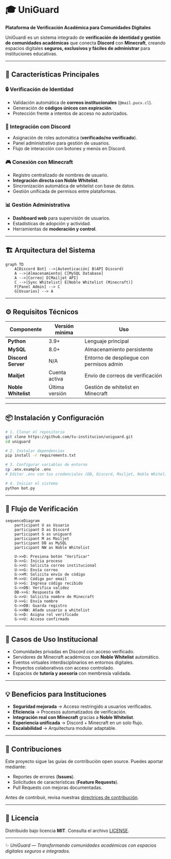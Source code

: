 # 🎓 UniGuard
**Plataforma de Verificación Académica para Comunidades Digitales**

UniGuardi es un sistema integrado de **verificación de identidad y gestión de comunidades académicas** que conecta **Discord** con **Minecraft**, creando espacios digitales **seguros, exclusivos y fáciles de administrar** para instituciones educativas.  

---

## 🚀 Características Principales

### 🔒 Verificación de Identidad
- Validación automática de **correos institucionales** (`@mail.pucv.cl`).  
- Generación de **códigos únicos con expiración**.  
- Protección frente a intentos de acceso no autorizados.  

### 🤖 Integración con Discord
- Asignación de roles automática (**verificado/no verificado**).  
- Panel administrativo para gestión de usuarios.  
- Flujo de interacción con botones y menús en Discord.  

### 🎮 Conexión con Minecraft
- Registro centralizado de nombres de usuario.  
- **Integración directa con Noble Whitelist**.  
- Sincronización automática de whitelist con base de datos.  
- Gestión unificada de permisos entre plataformas.  

### 📊 Gestión Administrativa
- **Dashboard web** para supervisión de usuarios.  
- Estadísticas de adopción y actividad.  
- Herramientas de **moderación y control**.  

---

## 🏗️ Arquitectura del Sistema

```mermaid
graph TD
    A[Discord Bot] -->|Autenticación| B(API Discord)
    A -->|Almacenamiento| C[MySQL Database]
    A -->|Correo| D[Mailjet API]
    C -->|Sync Whitelist| E[Noble Whitelist (Minecraft)]
    F[Panel Admin] --> C
    G[Usuarios] --> A
```

---

## ⚙️ Requisitos Técnicos

| Componente          | Versión mínima | Uso |
|---------------------|---------------|-----|
| **Python**          | 3.9+          | Lenguaje principal |
| **MySQL**           | 8.0+          | Almacenamiento persistente |
| **Discord Server**  | N/A           | Entorno de despliegue con permisos admin |
| **Mailjet**         | Cuenta activa | Envío de correos de verificación |
| **Noble Whitelist** | Última versión | Gestión de whitelist en Minecraft |

---

## 📦 Instalación y Configuración

```bash
# 1. Clonar el repositorio
git clone https://github.com/tu-institucion/uniguard.git
cd uniguard

# 2. Instalar dependencias
pip install -r requirements.txt

# 3. Configurar variables de entorno
cp .env.example .env
# Editar .env con tus credenciales (DB, Discord, Mailjet, Noble Whitelist)

# 4. Iniciar el sistema
python bot.py
```

---

## 🔑 Flujo de Verificación

```mermaid
sequenceDiagram
    participant U as Usuario
    participant D as Discord
    participant G as uniguard
    participant M as Mailjet
    participant DB as MySQL
    participant NW as Noble Whitelist

    U->>D: Presiona botón "Verificar"
    D->>G: Inicia proceso
    G->>U: Solicita correo institucional
    U->>G: Envía correo
    G->>M: Solicita envío de código
    M->>U: Código por email
    U->>G: Ingresa código recibido
    G->>DB: Verifica validez
    DB->>G: Respuesta OK
    G->>U: Solicita nombre de Minecraft
    U->>G: Envía nombre
    G->>DB: Guarda registro
    G->>NW: Añade usuario a whitelist
    G->>D: Asigna rol verificado
    G->>U: Acceso confirmado
```

---

## 🎯 Casos de Uso Institucional

- Comunidades privadas en Discord con acceso verificado.  
- Servidores de Minecraft académicos con **Noble Whitelist** automático.  
- Eventos virtuales interdisciplinarios en entornos digitales.  
- Proyectos colaborativos con acceso controlado.  
- Espacios de **tutoría y asesoría** con membresía validada.  

---

## 💡 Beneficios para Instituciones

- **Seguridad mejorada** → Acceso restringido a usuarios verificados.  
- **Eficiencia** → Procesos automatizados de verificación.  
- **Integración real con Minecraft** gracias a **Noble Whitelist**.  
- **Experiencia unificada** → Discord + Minecraft en un solo flujo.  
- **Escalabilidad** → Arquitectura modular adaptable.  

---

## 🤝 Contribuciones

Este proyecto sigue las guías de contribución open source. Puedes aportar mediante:  

- Reportes de errores (**Issues**).  
- Solicitudes de características (**Feature Requests**).  
- Pull Requests con mejoras documentadas.  

Antes de contribuir, revisa nuestras [directrices de contribución](CONTRIBUTING.md).  

---

## 📜 Licencia

Distribuido bajo licencia **MIT**. Consulta el archivo [LICENSE](LICENSE).  

---

✨ *UniGuard — Transformando comunidades académicas con espacios digitales seguros e integrados.*  
